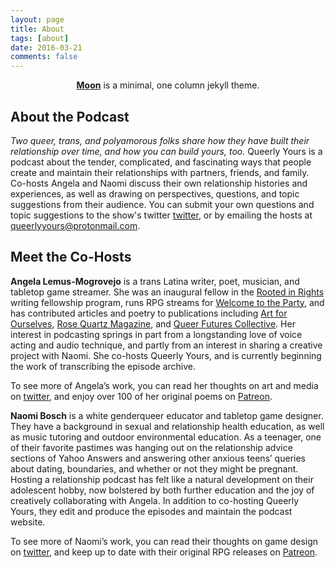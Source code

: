```yaml
---
layout: page
title: About
tags: [about]
date: 2016-03-21
comments: false
---
```

    
<center><a href="http://taylantatli.github.io/Moon"><b>Moon</b></a> is a minimal, one column jekyll theme.</center>

## About the Podcast
<i>Two queer, trans, and polyamorous folks share how they have built their relationship over time, and how you can build yours, too.</i>
Queerly Yours is a podcast about the tender, complicated, and fascinating ways that people create and maintain their relationships with partners, friends, and family. Co-hosts Angela and Naomi discuss their own relationship histories and experiences, as well as drawing on perspectives, questions, and topic suggestions from their audience. You can submit your own questions and topic suggestions to the show's twitter
<a href="https://twitter.com/queerlyyourspod">twitter</a>, or by emailing the hosts at <a href="queerlyyours@protonmail.com">queerlyyours@protonmail.com</a>.

## Meet the Co-Hosts

<b>Angela Lemus-Mogrovejo</b> is a trans Latina writer, poet, musician, and tabletop game streamer. She was an inaugural fellow in the 
<a href="https://rootedinrights.org/video/video-a-blessing-all-my-own/">Rooted in Rights</a> writing fellowship program, runs RPG streams for <a href="https://twitter.com/WelcomePartyRPG">Welcome to the Party</a>, and has contributed articles and poetry to publications including <a href="http://www.artforourselves.org/">Art for Ourselves</a>, <a href="https://rosequartzmagazine.wixsite.com/magazine">Rose Quartz Magazine</a>, and <a href="https://www.queerfutures.com/">Queer Futures Collective</a>. Her interest in podcasting springs in part from a longstanding love of voice acting and audio technique, and partly from an interest in sharing a creative project with Naomi. She co-hosts Queerly Yours, and is currently beginning the work of transcribing the episode archive.

To see more of Angela’s work, you can read her thoughts on art and media on <a href="https://twitter.com/Phoenix24Femme">twitter</a>, and enjoy over 100 of her original poems on <a href="https://www.patreon.com/philosofemme/">Patreon</a>.

<b>Naomi Bosch</b> is a white genderqueer educator and tabletop game designer. They have a background in sexual and relationship health education, as well as music tutoring and outdoor environmental education. As a teenager, one of their favorite pastimes was hanging out on the relationship advice sections of Yahoo Answers and answering other anxious teens’ queries about dating, boundaries, and whether or not they might be pregnant. Hosting a relationship podcast has felt like a natural development on their adolescent hobby, now bolstered by both further education and the joy of creatively collaborating with Angela. In addition to co-hosting Queerly Yours, they edit and produce the episodes and maintain the podcast website.

To see more of Naomi’s work, you can read their thoughts on game design on <a href="https://twitter.com/adanarama">twitter</a>, and keep up to date with their original RPG releases on <a href="https://www.patreon.com/adanarama">Patreon</a>.
